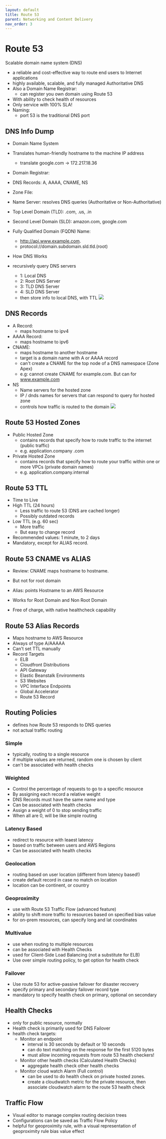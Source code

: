 ```yaml
---
layout: default
title: Route 53
parent: Networking and Content Delivery
nav_order: 3
---
```


# Route 53
Scalable domain name system (DNS)
- a reliable and cost-effective way to route end users to Internet applications
- highly available, scalable, and fully managed Authoritative DNS
- Also a Domain Name Registrar:
    - can register you own domain using Route 53
- With ability to check health of resources
- Only service with 100% SLA!
- Naming:
    - port 53 is the traditional DNS port

## DNS Info Dump
- Domain Name System
- Translates human-friendly hostname to the machine IP address
    - translate google.com -> 172.217.18.36

- Domain Registrar:
- DNS Records: A, AAAA, CNAME, NS
- Zone File:
- Name Server: resolves DNS queries (Authoritative or Non-Authoritative)
- Top Level Domain (TLD): .com, .us, .in
- Second Level Domain (SLD): amazon.com, google.com 
- Fully Qualified Domain (FQDN) Name:
    - http://api.www.example.com.
    - protocol://domain.subdomain.sld.tld.(root)

- How DNS Works
- recursively query DNS servers
    - 1: Local DNS
    - 2: Root DNS Server
    - 3: TLD DNS Server
    - 4: SLD DNS Server
    - then store info to local DNS, with TTL
![](../../../assets/images/how-dns-works.png)

## DNS Records
- A Record:
    - maps hostname to ipv4
- AAAA Record:
    - maps hostname to ipv6
- CNAME:
    - maps hostname to another hostname
    - target is a domain name with A or AAAA record
    - can't create a CNAME for the top node of a DNS namespace (Zone Apex)
    - e.g: cannot create CNAME for example.com. But can for www.example.com
- NS
    - Name servers for the hosted zone
    - IP / dnds names for servers that can respond to query for hosted zone
    - controls how traffic is routed to the domain
![](../../../assets/images/route-53-hosted-zones.png)

## Route 53 Hosted Zones
- Public Hosted Zone
    - contains records that specify how to route traffic to the internet (public traffic)
    - e.g. application.company  .com
- Private Hosted Zone
    - contains records that specify how to route your traffic within one or more VPCs (private domain names)
    - e.g. application.company.internal


## Route 53 TTL
- Time to Live
- High TTL (24 hours)
    - Less traffic to route 53 (DNS are cached longer)
    - Possibly outdated records
- Low TTL (e.g. 60 sec)
    - More traffic
    - But easy to change record
- Recommended values: 1 minute, to 2 days
- Mandatory, except for ALIAS record.

## Route 53 CNAME vs ALIAS
- Review: CNAME maps hostname to hostname.
- But not for root domain

- Alias: points Hostname to an AWS Resource
- Works for Root Domain and Non Root Domain
- Free of charge, with native healthcheck capability

## Route 53 Alias Records
- Maps hostname to AWS Resource
- Always of type A/AAAAA
- Can't set TTL manually
- Record Targets
    - ELB
    - Cloudfront Distributions
    - API Gateway
    - Elastic Beanstalk Environments
    - S3 Websites
    - VPC Interface Endpoints
    - Global Accelerator
    - Route 53 Record
  
## Routing Policies
- defines how Route 53 responds to DNS queries
- not actual traffic routing

### Simple
- typically, routing to a single resource
- if multiple values are returned, random one is chosen by client
- can't be associated with health checks

### Weighted
- Control the percentage of requests to go to a specific resource
- By assigning each record a relative weight
- DNS Records must have the same name and type
- Can be associated with health checks
- Assign a weight of 0 to stop sending traffic
- When all are 0, will be like simple routing

### Latency Based
- redirect to resource with leaest latency
- based on traffic between users and AWS Regions
- Can be associated with health checks

### Geolocation
- routing based on user location (different from latency based!)
- create default record in case no match on location
- location can be continent, or country

### Geoproximity
- use with Route 53 Traffic Flow (advanced feature)
- ability to shift more traffic to resources based on specified bias value
- for on-prem resources, can specify long and lat coordinates

### Multivalue
- use when routing to multiple resources
- can be associated with Health Checks
- used for Client-Side Load Balancing (not a substitute for ELB)
- Use over simple routing policy, to get option for health check

### Failover
- Use route 53 for active-passive failover for disaster recovery
- specify primary and secondary failover record type
- mandatory to specify health check on primary, optional on secondary

## Health Checks
-  only for public resource, normally
- Health check is primarily used for DNS Failover
- health check targets:
    - Monitor an endpoint
        - interval is 30 seconds by default or 10 seconds
        - can do text matching on the response for the first 5120 bytes
        - must allow incoming requests from route 53 health checkers!
    - Monitor other health checks (Calculated Health Checks)
        - aggregate health check other health checks
    - Monitor cloud watch Alarm (Full 
        control)
        - can be used to do health check on private hosted zones. 
        - create a cloudwatch metric for the private resource, then associate cloudwatch alarm to the route 53 health check

## Traffic Flow
- Visual editor to manage complex routing decision trees
- Configurations can be saved as Traffic Flow Policy
- helpful for geoproximity rule, with a visual representation of geoproximity rule bias value effect